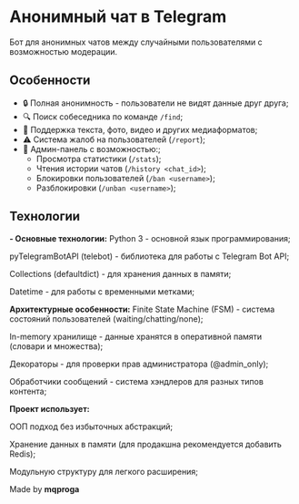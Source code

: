 # Анонимный чат в Telegram

Бот для анонимных чатов между случайными пользователями с возможностью модерации.

## Особенности

- 🔒 Полная анонимность - пользователи не видят данные друг друга;
- 🔍 Поиск собеседника по команде `/find`;
- 📨 Поддержка текста, фото, видео и других медиаформатов;
- ⚠️ Система жалоб на пользователей (`/report`);
- 👮 Админ-панель с возможностью:;
  - Просмотра статистики (`/stats`);
  - Чтения истории чатов (`/history <chat_id>`);
  - Блокировки пользователей (`/ban <username>`);
  - Разблокировки (`/unban <username>`);

## Технологии

**- Основные технологии:**
Python 3 - основной язык программирования;

pyTelegramBotAPI (telebot) - библиотека для работы с Telegram Bot API;

Collections (defaultdict) - для хранения данных в памяти;

Datetime - для работы с временными метками;

**Архитектурные особенности:**
Finite State Machine (FSM) - система состояний пользователей (waiting/chatting/none);

In-memory хранилище - данные хранятся в оперативной памяти (словари и множества);

Декораторы - для проверки прав администратора (@admin_only);

Обработчики сообщений - система хэндлеров для разных типов контента;



**Проект использует:**

ООП подход без избыточных абстракций;

Хранение данных в памяти (для продакшна рекомендуется добавить Redis);

Модульную структуру для легкого расширения;

Made by **mqproga**
